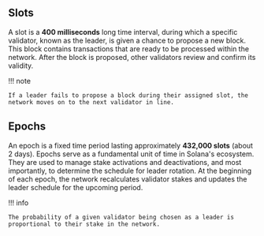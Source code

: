 ## Slots

A slot is a **400 milliseconds** long time interval, during which a specific validator, known as the leader, is given a chance to propose a new block. This block contains transactions that are ready to be processed within the network. After the block is proposed, other validators review and confirm its validity.

!!! note

    If a leader fails to propose a block during their assigned slot, the network moves on to the next validator in line.

## Epochs

An epoch is a fixed time period lasting approximately **432,000 slots** (about 2 days). Epochs serve as a fundamental unit of time in Solana's ecosystem. They are used to manage stake activations and deactivations, and most importantly, to determine the schedule for leader rotation. At the beginning of each epoch, the network recalculates validator stakes and updates the leader schedule for the upcoming period.

!!! info

    The probability of a given validator being chosen as a leader is proportional to their stake in the network.

